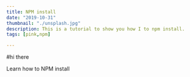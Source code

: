 ```yaml
---
title: NPM install
date: "2019-10-31"
thumbnail: "./unsplash.jpg"
description: This is a tutorial to show you how I to npm install.
tags: [pink,npm]

---
```



#hi there

Learn how to NPM install